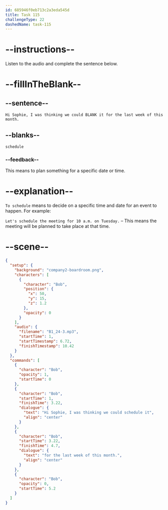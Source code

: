 ```yaml
---
id: 685946f0eb713c2a3eda545d
title: Task 115
challengeType: 22
dashedName: task-115
---
```


<!-- (Audio) Bob: Hi Sophie, I was thinking we could schedule it for the last week of this month. -->

# --instructions--

Listen to the audio and complete the sentence below.

# --fillInTheBlank--

## --sentence--

`Hi Sophie, I was thinking we could BLANK it for the last week of this month.`

## --blanks--

`schedule`

### --feedback--

This means to plan something for a specific date or time.

# --explanation--

`To schedule` means to decide on a specific time and date for an event to happen. For example:

`Let's schedule the meeting for 10 a.m. on Tuesday.` – This means the meeting will be planned to take place at that time.

# --scene--

```json
{
  "setup": {
    "background": "company2-boardroom.png",
    "characters": [
      {
        "character": "Bob",
        "position": {
          "x": 50,
          "y": 15,
          "z": 1.2
        },
        "opacity": 0
      }
    ],
    "audio": {
      "filename": "B1_24-3.mp3",
      "startTime": 1,
      "startTimestamp": 6.72,
      "finishTimestamp": 10.42
    }
  },
  "commands": [
    {
      "character": "Bob",
      "opacity": 1,
      "startTime": 0
    },
    {
      "character": "Bob",
      "startTime": 1,
      "finishTime": 3.22,
      "dialogue": {
        "text": "Hi Sophie, I was thinking we could schedule it",
        "align": "center"
      }
    },
    {
      "character": "Bob",
      "startTime": 3.22,
      "finishTime": 4.7,
      "dialogue": {
        "text": "for the last week of this month.",
        "align": "center"
      }
    },
    {
      "character": "Bob",
      "opacity": 0,
      "startTime": 5.2
    }
  ]
}
```
